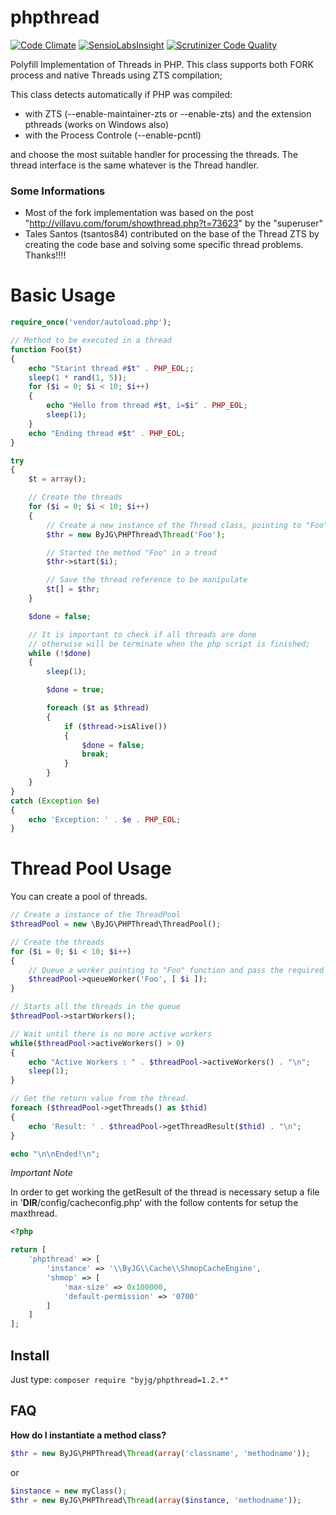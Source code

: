 # phpthread
[![Code Climate](https://codeclimate.com/github/byjg/phpthread/badges/gpa.svg)](https://codeclimate.com/github/byjg/phpthread)
[![SensioLabsInsight](https://insight.sensiolabs.com/projects/842a5377-bbda-44f2-9163-b40dc650dc1f/mini.png)](https://insight.sensiolabs.com/projects/842a5377-bbda-44f2-9163-b40dc650dc1f)
[![Scrutinizer Code Quality](https://scrutinizer-ci.com/g/byjg/phpthread/badges/quality-score.png?b=master)](https://scrutinizer-ci.com/g/byjg/phpthread/?branch=master)

Polyfill Implementation of Threads in PHP. This class supports both FORK process and native Threads using ZTS compilation;
 
This class detects automatically if PHP was compiled:
 
 - with ZTS (--enable-maintainer-zts or --enable-zts) and the extension pthreads (works on Windows also) 
 - with the Process Controle (--enable-pcntl)
    
and choose the most suitable handler for processing the threads. The thread interface is the same whatever is the Thread handler.

### Some Informations

- Most of the fork implementation was based on the post "http://villavu.com/forum/showthread.php?t=73623" by the "superuser"
- Tales Santos (tsantos84) contributed on the base of the Thread ZTS by creating the code base and solving some specific thread problems. Thanks!!!!  

# Basic Usage

```php
require_once('vendor/autoload.php');

// Method to be executed in a thread
function Foo($t)
{
    echo "Starint thread #$t" . PHP_EOL;;
    sleep(1 * rand(1, 5));
    for ($i = 0; $i < 10; $i++)
    {
        echo "Hello from thread #$t, i=$i" . PHP_EOL;
        sleep(1);
    }
    echo "Ending thread #$t" . PHP_EOL;
}

try
{
    $t = array();

    // Create the threads
    for ($i = 0; $i < 10; $i++)
    {
        // Create a new instance of the Thread class, pointing to "Foo" function
        $thr = new ByJG\PHPThread\Thread('Foo');

        // Started the method "Foo" in a tread
        $thr->start($i);

        // Save the thread reference to be manipulate
        $t[] = $thr;
    }

    $done = false;

    // It is important to check if all threads are done
    // otherwise will be terminate when the php script is finished;
    while (!$done)
    {
        sleep(1);

        $done = true;

        foreach ($t as $thread)
        {
            if ($thread->isAlive())
            {
                $done = false;
                break;
            }
        }
    }
}
catch (Exception $e)
{
    echo 'Exception: ' . $e . PHP_EOL;
}
```

# Thread Pool Usage

You can create a pool of threads.

```php
// Create a instance of the ThreadPool
$threadPool = new \ByJG\PHPThread\ThreadPool();

// Create the threads
for ($i = 0; $i < 10; $i++)
{
    // Queue a worker pointing to "Foo" function and pass the required parameters
    $threadPool->queueWorker('Foo', [ $i ]);
}

// Starts all the threads in the queue
$threadPool->startWorkers();

// Wait until there is no more active workers
while($threadPool->activeWorkers() > 0)
{
    echo "Active Workers : " . $threadPool->activeWorkers() . "\n";
    sleep(1);
}

// Get the return value from the thread.
foreach ($threadPool->getThreads() as $thid)
{
    echo 'Result: ' . $threadPool->getThreadResult($thid) . "\n";
}

echo "\n\nEnded!\n";
```

*Important Note*

In order to get working the getResult of the thread is necessary setup a file in '__DIR__/config/cacheconfig.php' with 
the follow contents for setup the maxthread.

```php
<?php

return [
    'phpthread' => [
        'instance' => '\\ByJG\\Cache\\ShmopCacheEngine',
        'shmop' => [
            'max-size' => 0x100000,
            'default-permission' => '0700'
        ]
    ]
];
```

## Install

Just type: `composer require "byjg/phpthread=1.2.*"`

## FAQ

**How do I instantiate a method class?**

```php
$thr = new ByJG\PHPThread\Thread(array('classname', 'methodname'));
```

or

```php
$instance = new myClass();
$thr = new ByJG\PHPThread\Thread(array($instance, 'methodname'));
```

